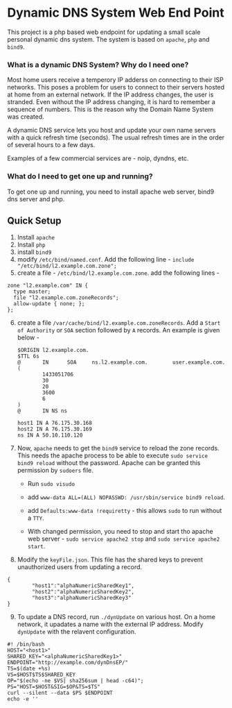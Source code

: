 Dynamic DNS System Web End Point
================================

This project is a php based web endpoint for updating a small scale personal dynamic dns system. The system is based on `apache`, `php` and `bind9`.

### What is a dynamic DNS System? Why do I need one?

Most home users receive a temperory IP adderss on connecting to their ISP networks. This poses a problem for users to connect to their servers hosted at home from an external network. If the IP address changes, the user is stranded. Even without the IP address changing, it is hard to remember a sequence of numbers. This is the reason why the Domain Name System was created.

A dynamic DNS service lets you host and update your own name servers with a quick refresh time (seconds). The usual refresh times are in the order of several hours to a few days.

Examples of a few commercial services are - noip, dyndns, etc.

### What do I need to get one up and running?

To get one up and running, you need to install apache web server, bind9 dns server and php.

## Quick Setup
1. Install `apache`
2. Install `php`
3. install `bind9`
4. modify `/etc/bind/named.conf`. Add the following line - `include "/etc/bind/l2.example.com.zone";`
5. create a file - `/etc/bind/l2.example.com.zone`. add the following lines -
```
zone "l2.example.com" IN {
  type master;
  file "l2.example.com.zoneRecords";
  allow-update { none; };
};
```

6. create a file `/var/cache/bind/l2.example.com.zoneRecords`. Add a `Start of Authority` or `SOA` section followed by `A` records. An example is given below -

    ```
    $ORIGIN l2.example.com.
    $TTL 6s
    @       IN      SOA     ns.l2.example.com.        user.example.com.(
            1433051706
            30
            20
            3600
            6
    )
    @       IN NS ns

    host1 IN A 76.175.30.168
    host2 IN A 76.175.30.169
    ns IN A 50.10.110.120
    ```

7. Now, `apache` needs to get  the `bind9` service to reload the zone records. This needs the apache process to be able to execute `sudo service bind9 reload` without the password. Apache can be granted this permission by `sudoers` file.

    * Run `sudo visudo`

    * add `www-data ALL=(ALL) NOPASSWD: /usr/sbin/service bind9 reload`.

    * add `Defaults:www-data !requiretty` - this allows `sudo` to run without a `TTY`.

    * With changed permission, you need to stop and start tho apache web server - `sudo service apache2 stop` and `sudo service apache2 start`.

8. Modify the `keyFile.json`. This file has the shared keys to prevent unauthorized users from updating a record.

```
{
        "host1":"alphaNumericSharedKey1",
        "host2":"alphaNumericSharedKey2",
        "host3":"alphaNumericSharedKey3"
}
```

9. To update a DNS record, run `./dynUpdate` on various host. On a home network, it upadates a name with the external IP address. Modify `dynUpdate` with the relavent configuration.

```
#! /bin/bash
HOST="<host1>"
SHARED_KEY="<alphaNumericSharedKey1>"
ENDPOINT="http://example.com/dynDnsEP/"
TS=$(date +%s)
VS=$HOST$TS$SHARED_KEY
OP="$(echo -ne $VS| sha256sum | head -c64)";
PS="HOST=$HOST&SIG=$OP&TS=$TS"
curl --silent --data $PS $ENDPOINT
echo -e ''
```
